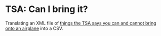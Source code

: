 # TSA: Can I bring it?

Translating an XML file of [things the TSA says you can and cannot bring onto an airplane](https://www.tsa.gov/travel/security-screening/whatcanibring/all) into a CSV.
